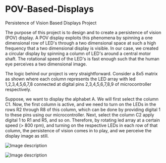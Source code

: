 # POV-Based-Displays
Persistence of Vision Based Displays Project

The purpose of this project is to design and to create a persistence of vision (POV) display. A POV display exploits this phenomena by spinning a one dimensional row of LED's through a two dimensional space at such a high frequency that a two dimensional display is visible. In our case, we created a circular display by spinning a column of LED's around a central motor shaft. The rotational speed of the LED's is fast enough such that the human eye perceives a two dimensional image.

The logic behind our project is very straightforward. Consider a 8x5 matrix as shown where each column represents
the LED array with led 1,2,3,4,5,6,7,8 connected at digital pins 2,3,4,5,6,7,8,9 of microcontroller respectively.

Suppose, we want to display the alphabet A. We will first select the column C1. Now, the first column is active, and we need to turn on the LEDs in the rows R2 through R8 of this column, which can be done by providing digital 1 to these pins using our microcontroller. Next, select the column C2 apply digital 1 to R1 and R5, and so on. Therefore, by rotating led array at a certain speed (> 800 rpm), and turning on the respective LEDs in each row of that column, the persistence of vision comes in to play, and we perceive the display image as still.

 ![Image description](https://github.com/ShounakCy/Fire-Fighting-and-Stair-Climbing-Robot/blob/main/Picture5.png)

 ![Image description](https://github.com/ShounakCy/Fire-Fighting-and-Stair-Climbing-Robot/blob/main/Picture6.png)


